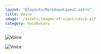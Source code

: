 ```yaml
---
layout: "@layouts/MarkdownLayout.astro"
title: Voice
image: ./assets/images-of-signs/voice.gif
category: Vocabulary
---
```


![Voice](@signs/voice.gif)

![Voice](@signs/voice-sgsl-sign-bank.gif)

